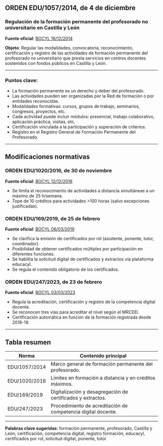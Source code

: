 ## ORDEN EDU/1057/2014, de 4 de diciembre
### Regulación de la formación permanente del profesorado no universitario en Castilla y León

**Fuente oficial**: [BOCYL 16/12/2014](https://bocyl.jcyl.es/boletines/2014/12/16/pdf/BOCYL-D-16122014-2.pdf)

**Objeto**: Regular las modalidades, convocatoria, reconocimiento, certificación y registro de las actividades de formación permanente del profesorado no universitario que presta servicios en centros docentes sostenidos con fondos públicos en Castilla y León.

---

### Puntos clave:
- La formación permanente es un derecho y deber del profesorado.
- Las actividades pueden ser organizadas por la Red de formación o por entidades reconocidas.
- Modalidades formativas: cursos, grupos de trabajo, seminarios, congresos, proyectos, etc.
- Cada actividad puede incluir módulos: presencial, trabajo colaborativo, aplicación práctica, visitas, etc.
- Certificación vinculada a la participación y superación de criterios.
- Registro en el Registro General de Formación Permanente del Profesorado.

---

## Modificaciones normativas

### ORDEN EDU/1020/2016, de 30 de noviembre
**Fuente oficial**: [BOCYL 12/12/2016](https://bocyl.jcyl.es/boletines/2016/12/12/pdf/BOCYL-D-12122016-2.pdf)

- Se limita el reconocimiento de actividades a distancia simultáneas a un máximo de 25 h/semana.
- Tope de 10 créditos para actividades >100 horas (salvo excepciones justificadas).

### ORDEN EDU/169/2019, de 25 de febrero
**Fuente oficial**: [BOCYL 06/03/2019](https://bocyl.jcyl.es/boletines/2019/03/06/pdf/BOCYL-D-06032019-2.pdf)

- Se clarifica la emisión de certificados por rol (asistente, ponente, tutor, coordinador).
- Posibilidad de obtener certificados múltiples por participación en diferentes funciones.
- Se habilita la solicitud digital de certificados y extractos vía plataforma educacyl.
- Se regula el contenido obligatorio de los certificados.

### ORDEN EDU/247/2023, de 23 de febrero
**Fuente oficial**: [BOCYL 03/03/2023](https://bocyl.jcyl.es/boletines/2023/03/03/pdf/BOCYL-D-03032023-1.pdf)

- Regula la acreditación, certificación y registro de la competencia digital docente.
- Se reconocen tres vías para acreditar el nivel según el MRCDD.
- Certificación automática en función de la formación registrada desde 2018-19.

---

## Tabla resumen

| Norma                        | Contenido principal                                                            |
|-----------------------------|---------------------------------------------------------------------------------|
| EDU/1057/2014               | Marco general de formación permanente del profesorado.                         |
| EDU/1020/2016               | Límites en formación a distancia y en créditos máximos.                         |
| EDU/169/2019                | Digitalización y desagregación de certificados y extractos.                    |
| EDU/247/2023                | Procedimiento de acreditación de competencia digital docente.                  |

---

**Palabras clave sugeridas**: formación permanente, profesorado, Castilla y León, certificación, competencia digital, registro formación, educacyl, certificados por rol, solicitud digital, ponente, tutor

